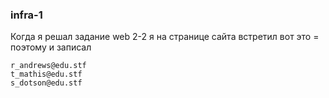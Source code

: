 ### infra-1
Когда я решал задание web 2-2 я на странице сайта встретил вот это = поэтому и записал 
```
r_andrews@edu.stf
t_mathis@edu.stf
s_dotson@edu.stf
```

